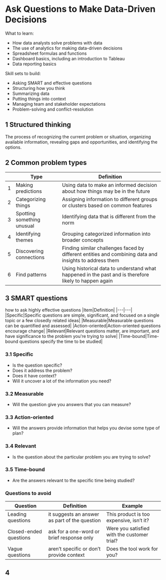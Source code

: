 # Ask Questions to Make Data-Driven Decisions

What to learn:
- How data analysts solve problems with data
- The use of analytics for making data-driven decisions
- Spreadsheet formulas and functions
- Dashboard basics, including an introduction to Tableau
- Data reporting basics

Skill sets to build:
- Asking SMART and effective questions
- Structuring how you think
- Summarizing data
- Putting things into context
- Managing team and stakeholder expectations
- Problem-solving and conflict-resolution

## 1 Structured thinking
The process of recognizing the current problem or situation, organizing available information, revealing gaps and opportunities, and identifying the options.


## 2 Common problem types
| |Type|Definition|
|---|---|---|
|1|Making predictions|Using data to make an informed decision about how things may be in the future|
|2|Categorizing things|Assigning information to different groups or clusters based on common features|
|3|Spotting something unusual|Identifying data that is different from the norm|
|4|Identifying themes|Grouping categorized information into broader concepts|
|5|Discovering connections|Finding similar challenges faced by different entities and combining data and insights to address them|
|6|Find patterns|Using historical data to understand what happened in the past and is therefore likely to happen again|

## 3 SMART questions
how to ask highly effective questions
|Item|Definition|
|---|---|
|Specific|Specific questions are simple, significant, and focused on a single topic or a few closedly related ideas|
|Measurable|Measurable questions can be quantified and assessed|
|Action-oriented|Action-oriented questions encourage change|
|Relevant|Relevant questions matter, are important, and have significance to the problem you're trying to solve|
|Time-bound|Time-bound questions specify the time to be studied|

### 3.1 Specific
- Is the question specific? 
- Does it address the problem? 
- Does it have context? 
- Will it uncover a lot of the information you need?

### 3.2 Measurable
- Will the question give you answers that you can measure?

### 3.3 Action-oriented
- Will the answers provide information that helps you devise some type of plan?

### 3.4 Relevant
- Is the question about the particular problem you are trying to solve?

### 3.5 Time-bound
- Are the answers relevant to the specific time being studied?

### Questions to avoid
|Question|Definition|Example|
|---|---|---|
|Leading questions|it suggests an answer as part of the question|This product is too expensive, isn’t it?|
|Closed-ended questions|ask for a one-word or brief response only|Were you satisfied with the customer trial?|
|Vague questions|aren’t specific or don’t provide context|Does the tool work for you?|

## 4



